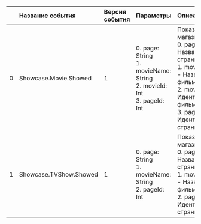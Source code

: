 | | Название события | Версия события | Параметры | Описание | Комментарий | Android | iOS | WebSmartTV |
|---:|:---|:---|:---|:---|:---|:---|:---|:---|
|0|Showcase.Movie.Showed|1|0. page: String<br>1. movieName: String<br>2. movieId: Int<br>3. pageId: Int<br>|Показ экрана магазина<br>0. page - Название страницы<br>1. movieName - Название фильма<br>2. movieId - Идентификатор фильма<br>3. pageId - Идентификатор страницы<br>||В разработке https://your-tracker.com|В разработке https://your-tracker.com|В разработке https://your-tracker.com|
|1|Showcase.TVShow.Showed|1|0. page: String<br>1. movieName: String<br>2. pageId: Int<br>|Показ экрана магазина<br>0. page - Название страницы<br>1. movieName - Название фильма<br>2. pageId - Идентификатор страницы<br>||В разработке https://your-tracker.com|В разработке https://your-tracker.com|В разработке https://your-tracker.com|
